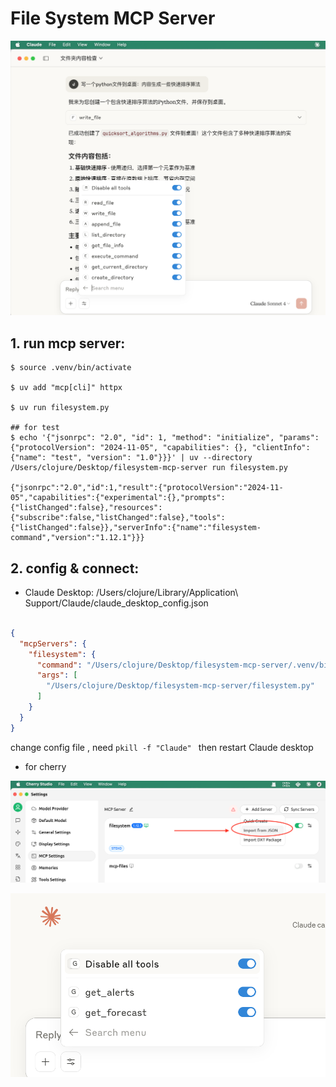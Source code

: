# File System MCP Server

![](./demo3.png)


## 1. run mcp server:

```
$ source .venv/bin/activate

$ uv add "mcp[cli]" httpx

$ uv run filesystem.py

## for test
$ echo '{"jsonrpc": "2.0", "id": 1, "method": "initialize", "params": {"protocolVersion": "2024-11-05", "capabilities": {}, "clientInfo": {"name": "test", "version": "1.0"}}}' | uv --directory /Users/clojure/Desktop/filesystem-mcp-server run filesystem.py

{"jsonrpc":"2.0","id":1,"result":{"protocolVersion":"2024-11-05","capabilities":{"experimental":{},"prompts":{"listChanged":false},"resources":{"subscribe":false,"listChanged":false},"tools":{"listChanged":false}},"serverInfo":{"name":"filesystem-command","version":"1.12.1"}}}

```

## 2. config & connect:

* Claude Desktop: /Users/clojure/Library/Application\ Support/Claude/claude_desktop_config.json

```json

{
  "mcpServers": {
    "filesystem": {
      "command": "/Users/clojure/Desktop/filesystem-mcp-server/.venv/bin/python",
      "args": [
        "/Users/clojure/Desktop/filesystem-mcp-server/filesystem.py"
      ]
    }
  }
}

```

change config file , need ` pkill -f "Claude"  ` then restart Claude desktop

* for cherry


![](./demo1.png)

![](./demo2.png)


